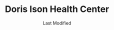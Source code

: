 ---
layout: location-page
date: Last Modified
description: "Local COVID-19 testing is available at Doris Ison Health Center in Miami, Florida, USA."
permalink: "locations/florida/miami/doris-ison-health-center/"
tags:
  - locations
  - florida
title: Doris Ison Health Center
uniqueName: doris-ison-health-center
state: Florida
stateAbbr: FL
hood: "Miami"
address: "10300 SW 216 St"
city: "Miami"
zip: "33190"
zipsNearby: "33427 33428 33429 33431 33432 33433 33434 33464 33481 33486 33487 33488 33496 33497 33498 33499 33424 33425 33426 33435 33436 33437 33472 33473 33474 33004 33441 33442 33443 33444 33445 33446 33448 33482 33483 33484 33301 33302 33303 33304 33305 33306 33307 33308 33309 33310 33311 33312 33313 33314 33315 33316 33317 33318 33319 33320 33321 33322 33323 33324 33325 33326 33327 33328 33329 33330 33331 33332 33334 33335 33336 33337 33338 33339 33340 33345 33346 33348 33349 33351 33355 33359 33388 33394 33008 33009 33002 33010 33011 33012 33013 33014 33015 33016 33017 33018 33019 33020 33021 33022 33023 33024 33025 33026 33027 33028 33029 33081 33083 33084 33030 33031 33032 33033 33034 33035 33039 33090 33092 33037 33449 33454 33460 33461 33462 33463 33465 33466 33467 33101 33102 33106 33111 33112 33114 33116 33122 33124 33125 33126 33127 33128 33129 33130 33131 33132 33133 33134 33135 33136 33137 33138 33142 33143 33144 33145 33146 33147 33149 33150 33151 33152 33153 33155 33156 33157 33158 33159 33160 33161 33162 33163 33164 33165 33166 33167 33168 33169 33170 33172 33173 33174 33175 33176 33177 33178 33179 33180 33181 33182 33183 33184 33185 33186 33187 33188 33189 33190 33193 33194 33196 33197 33199 33206 33222 33231 33233 33234 33238 33242 33243 33245 33247 33255 33256 33257 33261 33265 33266 33269 33280 33283 33296 33299 33109 33119 33139 33140 33141 33154 33239 33054 33055 33056 33060 33061 33062 33063 33064 33065 33066 33067 33068 33069 33071 33072 33073 33074 33075 33076 33077 33093 33097 33082 33070 33107 33110 33121 33148 33195 33447" 
mapUrl: "http://maps.apple.com/?q=Doris+Ison+Health+Center&address=10300+SW+216+St,Miami,Florida,33190"
locationType: Drive-thru
phone: ""
website: "undefined"
onlineBooking: undefined
closed: undefined
closedUpdate: May 18th, 2020
notes: ""
days: M, W, F
hours: 9AM-Noon
ctaMessage: No contact info available.
---